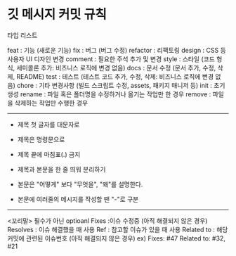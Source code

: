 # 깃 메시지 커밋 규칙
 
타입 리스트 
 
feat        : 기능 (새로운 기능)
fix         : 버그 (버그 수정)
refactor    : 리팩토링
design      : CSS 등 사용자 UI 디자인 변경
comment     : 필요한 주석 추가 및 변경
style       : 스타일 (코드 형식, 세미콜론 추가: 비즈니스 로직에 변경 없음)
docs        : 문서 수정 (문서 추가, 수정, 삭제, README)
test        : 테스트 (테스트 코드 추가, 수정, 삭제: 비즈니스 로직에 변경 없음)
chore       : 기타 변경사항 (빌드 스크립트 수정, assets, 패키지 매니저 등)
init        : 초기 생성
rename      : 파일 혹은 폴더명을 수정하거나 옮기는 작업만 한 경우
remove      : 파일을 삭제하는 작업만 수행한 경우
_____________________________________
 
 * 제목 첫 글자를 대문자로

 * 제목은 명령문으로

 * 제목 끝에 마침표(.) 금지
 
 * 제목과 본문을 한 줄 띄워 분리하기
 
 * 본문은 "어떻게" 보다 "무엇을", "왜"를 설명한다.
 
 * 본문에 여러줄의 메시지를 작성할 땐 "-"로 구분

 ------------------
<꼬리말>
필수가 아닌 optioanl
Fixes        :이슈 수정중 (아직 해결되지 않은 경우)
Resolves     : 이슈 해결했을 때 사용
Ref          : 참고할 이슈가 있을 때 사용
Related to   : 해당 커밋에 관련된 이슈번호 (아직 해결되지 않은 경우)
ex) Fixes: #47 Related to: #32, #21
